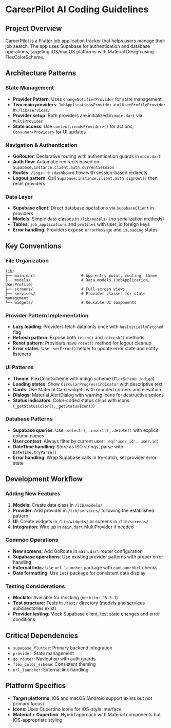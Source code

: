 # CareerPilot AI Coding Guidelines

## Project Overview
CareerPilot is a Flutter job application tracker that helps users manage their job search. The app uses Supabase for authentication and database operations, targeting iOS/macOS platforms with Material Design using FlexColorScheme.

## Architecture Patterns

### State Management
- **Provider Pattern**: Uses `ChangeNotifierProvider` for state management
- **Two main providers**: `JobApplicationsProvider` and `UserProfileProvider` in `/lib/services/`
- **Provider setup**: Both providers are initialized in `main.dart` via `MultiProvider`
- **State access**: Use `context.read<Provider>()` for actions, `Consumer<Provider>` for UI updates

### Navigation & Authentication
- **GoRouter**: Declarative routing with authentication guards in `main.dart`
- **Auth flow**: Automatic redirects based on `Supabase.instance.client.auth.currentSession`
- **Routes**: `/login` → `/dashboard` flow with session-based redirects
- **Logout pattern**: Call `Supabase.instance.client.auth.signOut()` then reset providers

### Data Layer
- **Supabase client**: Direct database operations via `SupabaseClient` in providers
- **Models**: Simple data classes in `/lib/models/` (no serialization methods)
- **Tables**: `job_applications` and `profiles` with user_id foreign keys
- **Error handling**: Providers expose `errorMessage` and `isLoading` states

## Key Conventions

### File Organization
```
lib/
├── main.dart                    # App entry point, routing, theme
├── models/                      # Data models (JobApplication, UserProfile)
├── screens/                     # Full-screen views
├── services/                    # Provider classes for state management
└── widgets/                     # Reusable UI components
```

### Provider Pattern Implementation
- **Lazy loading**: Providers fetch data only once with `hasInitiallyFetched` flag
- **Refresh pattern**: Expose both `fetch()` and `refresh()` methods
- **Reset pattern**: Providers have `reset()` method for logout cleanup
- **Error states**: Use `_setError()` helper to update error state and notify listeners

### UI Patterns
- **Theme**: FlexColorScheme with indigo scheme (`FlexScheme.indigo`)
- **Loading states**: Show `CircularProgressIndicator` with descriptive text
- **Cards**: Use Material Card widgets with rounded corners and elevation
- **Dialogs**: Material AlertDialog with warning icons for destructive actions
- **Status indicators**: Color-coded status chips with icons (`_getStatusColor()`, `_getStatusIcon()`)

### Database Patterns
- **Supabase queries**: Use `.select()`, `.insert()`, `.delete()` with explicit column names
- **User context**: Always filter by current user: `.eq('user_id', user.id)`
- **DateTime handling**: Store as ISO strings, parse with `DateTime.tryParse()`
- **Error handling**: Wrap Supabase calls in try-catch, set provider error state

## Development Workflow

### Adding New Features
1. **Models**: Create data class in `/lib/models/`
2. **Provider**: Add provider in `/lib/services/` following the established pattern
3. **UI**: Create widgets in `/lib/widgets/` or screens in `/lib/screens/`
4. **Integration**: Wire up in `main.dart` MultiProvider if needed

### Common Operations
- **New screens**: Add GoRoute in `main.dart` router configuration
- **Supabase operations**: Use existing provider patterns with proper error handling
- **External links**: Use `url_launcher` package with `canLaunchUrl` checks
- **Date formatting**: Use `intl` package for consistent date display

### Testing Considerations
- **Mockito**: Available for mocking (`mockito: ^5.5.1`)
- **Test structure**: Tests in `/test/` directory (models and services subdirectories exist)
- **Provider testing**: Mock Supabase client, test state changes and error conditions

## Critical Dependencies
- `supabase_flutter`: Primary backend integration
- `provider`: State management
- `go_router`: Navigation with auth guards
- `flex_color_scheme`: Consistent theming
- `url_launcher`: External link handling

## Platform Specifics
- **Target platforms**: iOS and macOS (Android support exists but not primary focus)
- **Icons**: Uses Cupertino icons for iOS-style interface
- **Material + Cupertino**: Hybrid approach with Material components but iOS-appropriate styling